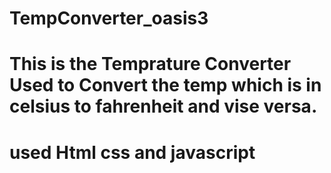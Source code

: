 ﻿# TempConverter_oasis3
 # This is the Temprature Converter Used to Convert the temp which is in celsius to fahrenheit and vise versa.
# used Html css and  javascript
